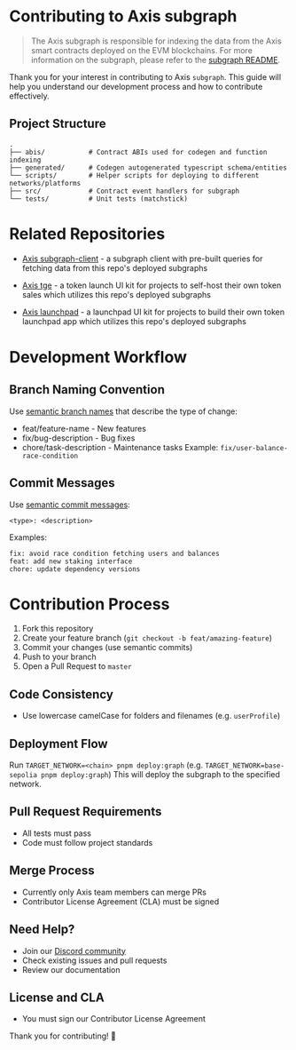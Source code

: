 # Contributing to Axis subgraph

> The Axis subgraph is responsible for indexing the data from the Axis smart contracts deployed on the EVM blockchains. For more information on the subgraph, please refer to the [subgraph README](./README.md).

Thank you for your interest in contributing to Axis `subgraph`. This guide will help you understand our development process and how to contribute effectively.

## Project Structure

```
.
├── abis/           # Contract ABIs used for codegen and function indexing
├── generated/      # Codegen autogenerated typescript schema/entities
└── scripts/        # Helper scripts for deploying to different networks/platforms
├── src/            # Contract event handlers for subgraph
└── tests/          # Unit tests (matchstick)
```

# Related Repositories

- [Axis subgraph-client](https://github.com/Axis-Fi/ui-libs/blob/main/packages/subgraph-client) - a subgraph client with pre-built queries for fetching data from this repo's deployed subgraphs

- [Axis tge](https://github.com/Axis-Fi/standalone-ui) - a token launch UI kit for projects to self-host their own token sales which utilizes this repo's deployed subgraphs

- [Axis launchpad](https://github.com/Axis-Fi/fireworks) - a launchpad UI kit for projects to build their own token launchpad app which utilizes this repo's deployed subgraphs

# Development Workflow

## Branch Naming Convention

Use [semantic branch names](https://gist.github.com/seunggabi/87f8c722d35cd07deb3f649d45a31082) that describe the type of change:

- feat/feature-name - New features
- fix/bug-description - Bug fixes
- chore/task-description - Maintenance tasks
  Example: `fix/user-balance-race-condition`

## Commit Messages

Use [semantic commit messages](https://gist.github.com/joshbuchea/6f47e86d2510bce28f8e7f42ae84c716):

```
<type>: <description>
```

Examples:

```
fix: avoid race condition fetching users and balances
feat: add new staking interface
chore: update dependency versions
```

# Contribution Process

1. Fork this repository
2. Create your feature branch (`git checkout -b feat/amazing-feature`)
3. Commit your changes (use semantic commits)
4. Push to your branch
5. Open a Pull Request to `master`

## Code Consistency

- Use lowercase camelCase for folders and filenames (e.g. `userProfile`)

## Deployment Flow

Run `TARGET_NETWORK=<chain> pnpm deploy:graph` (e.g. `TARGET_NETWORK=base-sepolia pnpm deploy:graph`)
This will deploy the subgraph to the specified network.

## Pull Request Requirements

- All tests must pass
- Code must follow project standards

## Merge Process

- Currently only Axis team members can merge PRs
- Contributor License Agreement (CLA) must be signed

## Need Help?

- Join our [Discord community](https://discord.gg/tx9CrvPZWF)
- Check existing issues and pull requests
- Review our documentation

## License and CLA

- You must sign our Contributor License Agreement

Thank you for contributing! 🚀
